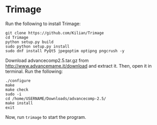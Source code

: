 # Trimage

Run the following to install Trimage:

```
git clone https://github.com/Kilian/Trimage
cd Trimage
python setup.py build
sudo python setup.py install
sudo dnf install PyQt5 jpegoptim optipng pngcrush -y
```

Download advancecomp2.5.tar.gz from http://www.advancemame.it/download and extract it. Then, open it in terminal. Run the following:

```
./configure
make
make check
sudo -i
cd /home/USERNAME/Downloads/advancecomp-2.5/
make install
exit
```

Now, run `trimage` to start the program.
